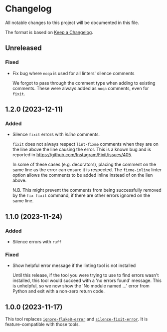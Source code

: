 # Changelog

All notable changes to this project will be documented in this file.

The format is based on [Keep a Changelog](https://keepachangelog.com/en/1.0.0/).

## Unreleased

### Fixed

- Fix bug where `noqa` is used for all linters' silence comments

  We forgot to pass through the comment type when adding to existing comments.
  These were always added as `noqa` comments, even for `fixit`.

## 1.2.0 (2023-12-11)

### Added

- Silence `fixit` errors with *inline* comments.

  `fixit` does not always respect `lint-fixme` comments when they are on the
  line above the line causing the error. This is a known bug and is reported
  in https://github.com/Instagram/Fixit/issues/405.

  In some of these cases (e.g. decorators), placing the comment on the same line
  as the error can ensure it is respected. The `fixme-inline` linter option
  allows the comments to be added inline instead of on the lien above.

  N.B. This might prevent the comments from being successfully removed by the
  `fix fixit` command, if there are other errors ignored on the same line.

## 1.1.0 (2023-11-24)

### Added

- Silence errors with `ruff`

### Fixed

- Show helpful error message if the linting tool is not installed

  Until this release, if the tool you were trying to use to find errors wasn't
  installed, this tool would succeed with a 'no errors found' message. This is
  unhelpful, so we now show the 'No module named ...' error from Python and exit
  with a non-zero return code.

## 1.0.0 (2023-11-17)

This tool replaces
[`ignore-flake8-error`](https://github.com/samueljsb/ignore-flake8-error) and
[`silence-fixit-error`](https://github.com/samueljsb/silence-fixit-error). It is
feature-compatible with those tools.
